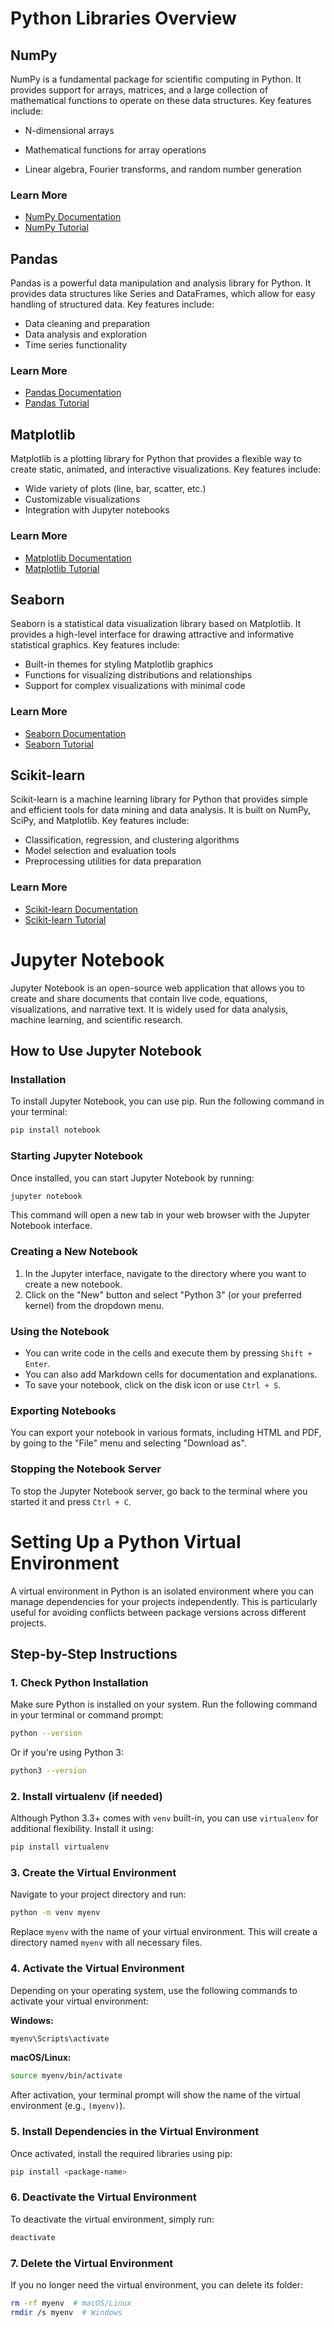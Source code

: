 # Python Libraries Overview

## NumPy
NumPy is a fundamental package for scientific computing in Python. It provides support for arrays, matrices, and a large collection of mathematical functions to operate on these data structures. Key features include:
- N-dimensional arrays

- Mathematical functions for array operations
- Linear algebra, Fourier transforms, and random number generation

### Learn More
- [NumPy Documentation](https://numpy.org/doc/stable/)
- [NumPy Tutorial](https://www.w3schools.com/python/numpy_intro.asp)

## Pandas
Pandas is a powerful data manipulation and analysis library for Python. It provides data structures like Series and DataFrames, which allow for easy handling of structured data. Key features include:
- Data cleaning and preparation
- Data analysis and exploration
- Time series functionality

### Learn More
- [Pandas Documentation](https://pandas.pydata.org/pandas-docs/stable/)
- [Pandas Tutorial](https://www.w3schools.com/python/pandas/default.asp)

## Matplotlib
Matplotlib is a plotting library for Python that provides a flexible way to create static, animated, and interactive visualizations. Key features include:
- Wide variety of plots (line, bar, scatter, etc.)
- Customizable visualizations
- Integration with Jupyter notebooks

### Learn More
- [Matplotlib Documentation](https://matplotlib.org/stable/contents.html)
- [Matplotlib Tutorial](https://www.w3schools.com/python/matplotlib_intro.asp)

## Seaborn
Seaborn is a statistical data visualization library based on Matplotlib. It provides a high-level interface for drawing attractive and informative statistical graphics. Key features include:
- Built-in themes for styling Matplotlib graphics
- Functions for visualizing distributions and relationships
- Support for complex visualizations with minimal code

### Learn More
- [Seaborn Documentation](https://seaborn.pydata.org/)
- [Seaborn Tutorial](https://www.w3schools.com/python/python_seaborn.asp)
## Scikit-learn
Scikit-learn is a machine learning library for Python that provides simple and efficient tools for data mining and data analysis. It is built on NumPy, SciPy, and Matplotlib. Key features include:
- Classification, regression, and clustering algorithms
- Model selection and evaluation tools
- Preprocessing utilities for data preparation

### Learn More
- [Scikit-learn Documentation](https://scikit-learn.org/stable/documentation.html)
- [Scikit-learn Tutorial](https://www.w3schools.com/python/python_ml_getting_started.asp)


# Jupyter Notebook

Jupyter Notebook is an open-source web application that allows you to create and share documents that contain live code, equations, visualizations, and narrative text. It is widely used for data analysis, machine learning, and scientific research.

## How to Use Jupyter Notebook

### Installation
To install Jupyter Notebook, you can use pip. Run the following command in your terminal:
```bash
pip install notebook
```

### Starting Jupyter Notebook
Once installed, you can start Jupyter Notebook by running:
```bash
jupyter notebook
```
This command will open a new tab in your web browser with the Jupyter Notebook interface.

### Creating a New Notebook
1. In the Jupyter interface, navigate to the directory where you want to create a new notebook.
2. Click on the "New" button and select "Python 3" (or your preferred kernel) from the dropdown menu.

### Using the Notebook
- You can write code in the cells and execute them by pressing `Shift + Enter`.
- You can also add Markdown cells for documentation and explanations.
- To save your notebook, click on the disk icon or use `Ctrl + S`.

### Exporting Notebooks
You can export your notebook in various formats, including HTML and PDF, by going to the "File" menu and selecting "Download as".

### Stopping the Notebook Server
To stop the Jupyter Notebook server, go back to the terminal where you started it and press `Ctrl + C`.

# Setting Up a Python Virtual Environment

A virtual environment in Python is an isolated environment where you can manage dependencies for your projects independently. This is particularly useful for avoiding conflicts between package versions across different projects.

## Step-by-Step Instructions

### 1. Check Python Installation
Make sure Python is installed on your system. Run the following command in your terminal or command prompt:
```bash
python --version
```
Or if you're using Python 3:
```bash
python3 --version
```

### 2. Install virtualenv (if needed)
Although Python 3.3+ comes with `venv` built-in, you can use `virtualenv` for additional flexibility. Install it using:
```bash
pip install virtualenv
```

### 3. Create the Virtual Environment
Navigate to your project directory and run:
```bash
python -m venv myenv
```
Replace `myenv` with the name of your virtual environment. This will create a directory named `myenv` with all necessary files.

### 4. Activate the Virtual Environment
Depending on your operating system, use the following commands to activate your virtual environment:

**Windows:**
```bash
myenv\Scripts\activate
```

**macOS/Linux:**
```bash
source myenv/bin/activate
```
After activation, your terminal prompt will show the name of the virtual environment (e.g., `(myenv)`).

### 5. Install Dependencies in the Virtual Environment
Once activated, install the required libraries using pip:
```bash
pip install <package-name>
```

### 6. Deactivate the Virtual Environment
To deactivate the virtual environment, simply run:
```bash
deactivate
```

### 7. Delete the Virtual Environment
If you no longer need the virtual environment, you can delete its folder:
```bash
rm -rf myenv  # macOS/Linux
rmdir /s myenv  # Windows
